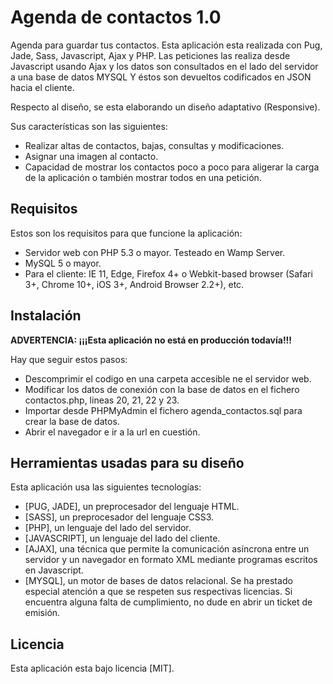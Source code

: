 # Agenda de contactos 1.0

Agenda para guardar tus contactos. Esta aplicación esta realizada con Pug, Jade,
Sass, Javascript, Ajax y PHP. Las peticiones las realiza desde Javascript usando
Ajax y los datos son consultados en el lado del servidor a una base de datos MYSQL
Y éstos son devueltos codificados en JSON hacia el cliente.

Respecto al diseño, se esta elaborando un diseño adaptativo (Responsive).

Sus características son las siguientes:
  * Realizar altas de contactos, bajas, consultas y modificaciones.
  * Asignar una imagen al contacto.
  * Capacidad de mostrar los contactos poco a poco para aligerar la carga de la aplicación o también mostrar todos en una petición.

## Requisitos
Estos son los requisitos para que funcione la aplicación:

  * Servidor web con PHP 5.3 o mayor. Testeado en Wamp Server.
  * MySQL 5 o mayor.
  * Para el cliente: IE 11, Edge, Firefox 4+ o Webkit-based browser (Safari 3+, Chrome 10+, iOS 3+, Android Browser 2.2+), etc.

## Instalación

**ADVERTENCIA: ¡¡¡Esta aplicación no está en producción todavía!!!**

Hay que seguir estos pasos:

  * Descomprimir el codigo en una carpeta accesible ne el servidor web.
  * Modificar los datos de conexión con la base de datos en el fichero contactos.php, lineas 20, 21, 22 y 23.
  * Importar desde PHPMyAdmin el fichero agenda_contactos.sql para crear la base de datos.
  * Abrir el navegador e ir a la url en cuestión.

## Herramientas usadas para su diseño
Esta aplicación usa las siguientes tecnologías:

  * [PUG, JADE], un preprocesador del lenguaje HTML.
  * [SASS], un preprocesador del lenguaje CSS3.
  * [PHP], un lenguaje del lado del servidor.
  * [JAVASCRIPT], un lenguaje del lado del cliente.
  * [AJAX], una técnica que permite la comunicación asíncrona entre un servidor y un navegador en formato XML mediante programas escritos en Javascript.
  * [MYSQL], un motor de bases de datos relacional.
Se ha prestado especial atención a que se respeten sus respectivas licencias. Si encuentra alguna falta de cumplimiento, no dude en abrir un ticket de emisión.

## Licencia
Esta aplicación esta bajo licencia [MIT].
